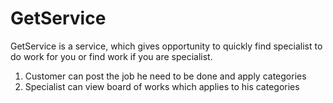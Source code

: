 # GetService
GetService is a service, which gives opportunity to quickly find specialist to do work for you or find work if you are specialist.
1. Customer can post the job he need to be done and apply categories
2. Specialist can view board of works which applies to his categories
